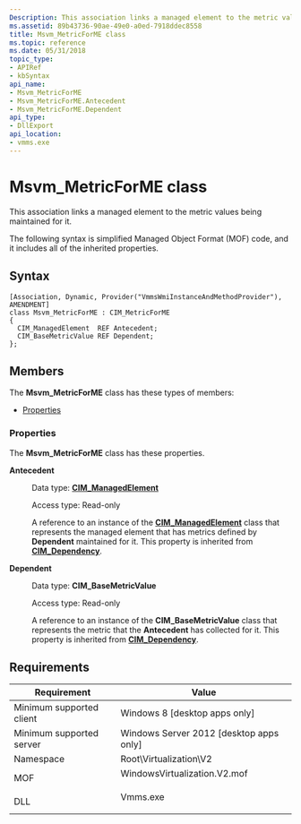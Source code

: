 ```yaml
---
Description: This association links a managed element to the metric values being maintained for it.
ms.assetid: 89b43736-90ae-49e0-a0ed-7918ddec8558
title: Msvm_MetricForME class
ms.topic: reference
ms.date: 05/31/2018
topic_type: 
- APIRef
- kbSyntax
api_name: 
- Msvm_MetricForME
- Msvm_MetricForME.Antecedent
- Msvm_MetricForME.Dependent
api_type: 
- DllExport
api_location: 
- vmms.exe
---
```


# Msvm\_MetricForME class

This association links a managed element to the metric values being maintained for it.

The following syntax is simplified Managed Object Format (MOF) code, and it includes all of the inherited properties.

## Syntax

``` syntax
[Association, Dynamic, Provider("VmmsWmiInstanceAndMethodProvider"), AMENDMENT]
class Msvm_MetricForME : CIM_MetricForME
{
  CIM_ManagedElement  REF Antecedent;
  CIM_BaseMetricValue REF Dependent;
};
```

## Members

The **Msvm\_MetricForME** class has these types of members:

-   [Properties](#properties)

### Properties

The **Msvm\_MetricForME** class has these properties.

<dl> <dt>

**Antecedent**
</dt> <dd> <dl> <dt>

Data type: **[**CIM\_ManagedElement**](/previous-versions/windows/desktop/iscsitarg/cim-managedelement)**
</dt> <dt>

Access type: Read-only
</dt> </dl>

A reference to an instance of the [**CIM\_ManagedElement**](/previous-versions/windows/desktop/iscsitarg/cim-managedelement) class that represents the managed element that has metrics defined by **Dependent** maintained for it. This property is inherited from [**CIM\_Dependency**](/windows/desktop/CIMWin32Prov/cim-dependency).

</dd> <dt>

**Dependent**
</dt> <dd> <dl> <dt>

Data type: ****CIM\_BaseMetricValue****
</dt> <dt>

Access type: Read-only
</dt> </dl>

A reference to an instance of the **CIM\_BaseMetricValue** class that represents the metric that the **Antecedent** has collected for it. This property is inherited from [**CIM\_Dependency**](/windows/desktop/CIMWin32Prov/cim-dependency).

</dd> </dl>

## Requirements



| Requirement | Value |
|-------------------------------------|---------------------------------------------------------------------------------------------------------|
| Minimum supported client<br/> | Windows 8 \[desktop apps only\]<br/>                                                              |
| Minimum supported server<br/> | Windows Server 2012 \[desktop apps only\]<br/>                                                    |
| Namespace<br/>                | Root\\Virtualization\\V2<br/>                                                                     |
| MOF<br/>                      | <dl> <dt>WindowsVirtualization.V2.mof</dt> </dl> |
| DLL<br/>                      | <dl> <dt>Vmms.exe</dt> </dl>                     |



 

